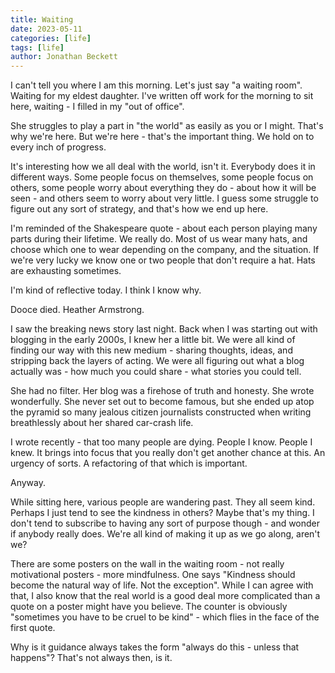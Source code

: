 ```yaml
---
title: Waiting
date: 2023-05-11
categories: [life]
tags: [life]
author: Jonathan Beckett
---
```


I can't tell you where I am this morning. Let's just say "a waiting room". Waiting for my eldest daughter. I've written off work for the morning to sit here, waiting - I filled in my "out of office".

She struggles to play a part in "the world" as easily as you or I might. That's why we're here. But we're here - that's the important thing. We hold on to every inch of progress.

It's interesting how we all deal with the world, isn't it. Everybody does it in different ways. Some people focus on themselves, some people focus on others, some people worry about everything they do - about how it will be seen - and others seem to worry about very little. I guess some struggle to figure out any sort of strategy, and that's how we end up here.

I'm reminded of the Shakespeare quote - about each person playing many parts during their lifetime. We really do. Most of us wear many hats, and choose which one to wear depending on the company, and the situation. If we're very lucky we know one or two people that don't require a hat. Hats are exhausting sometimes.

I'm kind of reflective today. I think I know why.

Dooce died. Heather Armstrong.

I saw the breaking news story last night. Back when I was starting out with blogging in the early 2000s, I knew her a little bit. We were all kind of finding our way with this new medium - sharing thoughts, ideas, and stripping back the layers of acting. We were all figuring out what a blog actually was - how much you could share - what stories you could tell.

She had no filter. Her blog was a firehose of truth and honesty. She wrote wonderfully. She never set out to become famous, but she ended up atop the pyramid so many jealous citizen journalists constructed when writing breathlessly about her shared car-crash life.

I wrote recently - that too many people are dying. People I know. People I knew. It brings into focus that you really don't get another chance at this. An urgency of sorts. A refactoring of that which is important.

Anyway.

While sitting here, various people are wandering past. They all seem kind. Perhaps I just tend to see the kindness in others? Maybe that's my thing. I don't tend to subscribe to having any sort of purpose though - and wonder if anybody really does. We're all kind of making it up as we go along, aren't we?

There are some posters on the wall in the waiting room - not really motivational posters - more mindfulness. One says "Kindness should become the natural way of life. Not the exception". While I can agree with that, I also know that the real world is a good deal more complicated than a quote on a poster might have you believe. The counter is obviously "sometimes you have to be cruel to be kind" - which flies in the face of the first quote.

Why is it guidance always takes the form "always do this - unless that happens"? That's not always then, is it.
